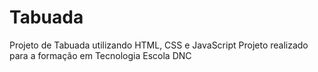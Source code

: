 # Tabuada
Projeto de Tabuada utilizando HTML, CSS e JavaScript
Projeto realizado para a formação em Tecnologia Escola DNC
